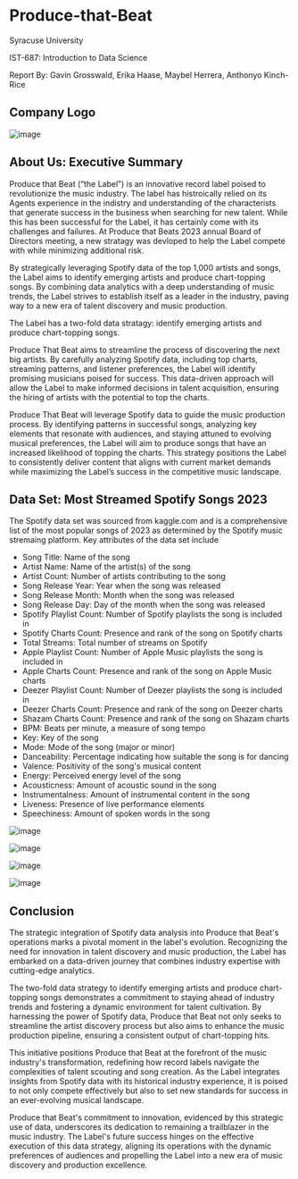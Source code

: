 # Produce-that-Beat
Syracuse University

IST-687: Introduction to Data Science

Report By: Gavin Grosswald, Erika Haase, Maybel Herrera, Anthonyo Kinch-Rice


## Company Logo

![image](https://github.com/ggrosswald/Produce-that-Beat/assets/150206089/a9dbd4ce-6f4c-4318-bb2e-cba9bf4a8499)


## About Us: Executive Summary

Produce that Beat (“the Label”) is an innovative record label poised to revolutionize the music industry. The label has histroically relied on its Agents experience in the indistry and understanding of the characterists that generate success in the business when searching for new talent. While this has been successful for the Label, it has certainly come with its challenges and failures. At Produce that Beats 2023 annual Board of Directors meeting, a new stratagy was devloped to help the Label compete with while minimizing additional risk.


By strategically leveraging Spotify data of the top 1,000 artists and songs, the Label aims to identify emerging artists and produce chart-topping songs. By combining data analytics with a deep understanding of music trends, the Label strives to establish itself as a leader in the industry, paving way to a new era of talent discovery and music production.


The Label has a two-fold data stratagy: identify emerging artists and produce chart-topping songs.


Produce That Beat aims to streamline the process of discovering the next big artists. By carefully analyzing Spotify data, including top charts, streaming patterns, and listener preferences, the Label will identify promising musicians poised for success. This data-driven approach will allow the Label to make informed decisions in talent acquisition, ensuring the hiring of artists with the potential to top the charts.


Produce That Beat will leverage Spotify data to guide the music production process. By identifying patterns in successful songs, analyzing key elements that resonate with audiences, and staying attuned to evolving musical preferences, the Label will aim to produce songs that have an increased likelihood of topping the charts. This strategy positions the Label to consistently deliver content that aligns with current market demands while maximizing the Label’s success in the competitive music landscape.


## Data Set: Most Streamed Spotify Songs 2023

The Spotify data set was sourced from kaggle.com and is a comprehensive list of the most popular songs of 2023 as determined by the Spotify music stremaing platform. Key attributes of the data set include

- Song Title: Name of the song
- Artist Name: Name of the artist(s) of the song
- Artist Count: Number of artists contributing to the song
- Song Release Year: Year when the song was released
- Song Release Month: Month when the song was released
- Song Release Day: Day of the month when the song was released
- Spotify Playlist Count: Number of Spotify playlists the song is included in
- Spotify Charts Count: Presence and rank of the song on Spotify charts
- Total Streams: Total number of streams on Spotify
- Apple Playlist Count: Number of Apple Music playlists the song is included in
- Apple Charts Count: Presence and rank of the song on Apple Music charts
- Deezer Playlist Count: Number of Deezer playlists the song is included in
- Deezer Charts Count: Presence and rank of the song on Deezer charts
- Shazam Charts Count: Presence and rank of the song on Shazam charts
- BPM: Beats per minute, a measure of song tempo
- Key: Key of the song
- Mode: Mode of the song (major or minor)
- Danceability: Percentage indicating how suitable the song is for dancing
- Valence: Positivity of the song's musical content
- Energy: Perceived energy level of the song
- Acousticness: Amount of acoustic sound in the song
- Instrumentalness: Amount of instrumental content in the song
- Liveness: Presence of live performance elements
- Speechiness: Amount of spoken words in the song

![image](https://github.com/ggrosswald/Produce-that-Beat/assets/150206089/e5879290-edc3-42a4-8dc9-f587b31e10ba)

![image](https://github.com/ggrosswald/Produce-that-Beat/assets/150206089/7c0e6053-9892-4594-8a23-dc4ee216e596)

![image](https://github.com/ggrosswald/Produce-that-Beat/assets/150206089/025505cf-abcb-4c29-aa17-1c143cb27401)

![image](https://github.com/ggrosswald/Produce-that-Beat/assets/150206089/71d7a976-165d-47e8-afb4-eebc04cbf627)



## Conclusion

The strategic integration of Spotify data analysis into Produce that Beat's operations marks a pivotal moment in the label's evolution. Recognizing the need for innovation in talent discovery and music production, the Label has embarked on a data-driven journey that combines industry expertise with cutting-edge analytics.


The two-fold data strategy to identify emerging artists and produce chart-topping songs demonstrates a commitment to staying ahead of industry trends and fostering a dynamic environment for talent cultivation. By harnessing the power of Spotify data, Produce that Beat not only seeks to streamline the artist discovery process but also aims to enhance the music production pipeline, ensuring a consistent output of chart-topping hits.


This initiative positions Produce that Beat at the forefront of the music industry's transformation, redefining how record labels navigate the complexities of talent scouting and song creation. As the Label integrates insights from Spotify data with its historical industry experience, it is poised to not only compete effectively but also to set new standards for success in an ever-evolving musical landscape.


Produce that Beat's commitment to innovation, evidenced by this strategic use of data, underscores its dedication to remaining a trailblazer in the music industry. The Label's future success hinges on the effective execution of this data strategy, aligning its operations with the dynamic preferences of audiences and propelling the Label into a new era of music discovery and production excellence.

